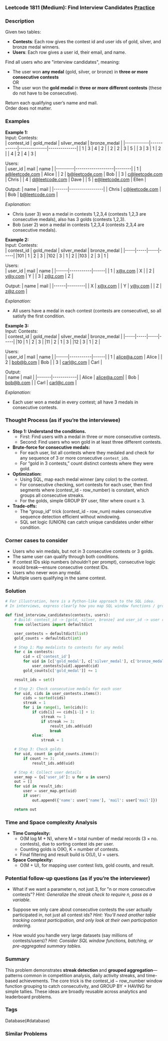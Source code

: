 ### Leetcode 1811 (Medium): Find Interview Candidates [Practice](https://leetcode.com/problems/find-interview-candidates)

### Description  
Given two tables:

- **Contests**: Each row gives the contest id and user ids of gold, silver, and bronze medal winners.
- **Users**: Each row gives a user id, their email, and name.

Find all users who are "interview candidates", meaning:

- The user won **any medal** (gold, silver, or bronze) in **three or more consecutive contests**  
  OR  
- The user won the **gold medal** in **three or more different contests** (these do not have to be consecutive).

Return each qualifying user’s name and mail.  
Order does not matter.

### Examples  

**Example 1:**  
Input:
Contests:  
| contest_id | gold_medal | silver_medal | bronze_medal |
|------------|------------|--------------|--------------|
|     1      |     3      |      4       |      2       |
|     2      |     2      |      3       |      5       |
|     3      |     3      |      1       |      2       |
|     4      |     2      |      4       |      3       |

Users:  
| user_id | mail              | name   |
|---------|-------------------|--------|
|   1     | a@leetcode.com    | Alice  |
|   2     | b@leetcode.com    | Bob    |
|   3     | c@leetcode.com    | Chris  |
|   4     | d@leetcode.com    | Dave   |
|   5     | e@leetcode.com    | Ellen  |

Output:
| name  | mail            |
|-------|-----------------|
| Chris | c@leetcode.com  |
| Bob   | b@leetcode.com  |

*Explanation:*
- Chris (user 3) won a medal in contests 1,2,3,4 (contests 1,2,3 are consecutive medals), also has 3 golds (contests 1,2,3).
- Bob (user 2) won a medal in contests 1,2,3,4 (contests 2,3,4 are consecutive medals).

**Example 2:**  
Input:
Contests:  
| contest_id | gold_medal | silver_medal | bronze_medal |
|-----|-----|-----|-----|
|101  | 1   | 2   | 3   |
|102  | 3   | 1   | 2   |
|103  | 2   | 3   | 1   |

Users:  
| user_id | mail        | name |
|------|-----------|------|
| 1    | x@x.com   | X   |
| 2    | y@y.com   | Y   |
| 3    | z@z.com   | Z   |

Output:
| name | mail    |
|------|---------|
| X    | x@x.com |
| Y    | y@y.com |
| Z    | z@z.com |

*Explanation:*
- All users have a medal in each contest (contests are consecutive), so all satisfy the first condition.

**Example 3:**  
Input:
Contests:  
| contest_id | gold_medal | silver_medal | bronze_medal |
|-----|-----|-----|-----|
|10   | 1   | 2   | 3   |
|11   | 2   | 1   | 3   |
|12   | 3   | 1   | 2   |

Users:  
| user_id | mail        | name |
|------|-----------|------|
| 1    | alice@a.com | Alice |
| 2    | bob@b.com   | Bob   |
| 3    | carl@c.com  | Carl  |

Output:  
| name  | mail        |
|-------|------------|
| Alice | alice@a.com|
| Bob   | bob@b.com  |
| Carl  | carl@c.com |

*Explanation:*
- Each user won a medal in every contest; all have 3 medals in consecutive contests.

### Thought Process (as if you’re the interviewee)  
- **Step 1: Understand the conditions.**
  - First: Find users with a medal in three or more consecutive contests.
  - Second: Find users who won gold in at least three different contests.
- **Brute-force for consecutive medals:**
  - For each user, list all contests where they medaled and check for any sequence of 3 or more consecutive `contest_id`s.
  - For “gold in 3 contests,” count distinct contests where they were gold.
- **Optimization:**
  - Using SQL, map each medal winner (any color) to the contest.
  - For consecutive checking, sort contests for each user, then find segments where (contest_id - row_number) is constant, which groups all consecutive streaks.
  - For the golds, simple GROUP BY user, filter where count ≥ 3.
- **Trade-offs:**
  - The “group_id” trick (contest_id - row_num) makes consecutive sequence detection efficient without windowing.
  - SQL set logic (UNION) can catch unique candidates under either condition.

### Corner cases to consider  
- Users who win medals, but not in 3 consecutive contests or 3 golds.
- The same user can qualify through both conditions.
- If contest IDs skip numbers (shouldn’t per prompt), consecutive logic would break—ensure consecutive contest IDs.
- Users who never won any medal.
- Multiple users qualifying in the same contest.

### Solution

```python
# For illustration, here is a Python-like approach to the SQL idea.
# In interviews, express clearly how you map SQL window functions / group logic.

def find_interview_candidates(contests, users):
    # Build: contest_id -> [gold, silver, bronze] and user_id -> user record
    from collections import defaultdict

    user_contests = defaultdict(list)
    gold_counts = defaultdict(int)

    # Step 1: Map medalists to contests for any medal
    for c in contests:
        cid = c['contest_id']
        for uid in [c['gold_medal'], c['silver_medal'], c['bronze_medal']]:
            user_contests[uid].append(cid)
        gold_counts[c['gold_medal']] += 1

    result_ids = set()

    # Step 2: Check consecutive medals for each user
    for uid, cids in user_contests.items():
        cids = sorted(cids)
        streak = 1
        for i in range(1, len(cids)):
            if cids[i] == cids[i-1] + 1:
                streak += 1
                if streak >= 3:
                    result_ids.add(uid)
                    break
            else:
                streak = 1

    # Step 3: Check golds
    for uid, count in gold_counts.items():
        if count >= 3:
            result_ids.add(uid)

    # Step 4: Collect user details
    user_map = {u['user_id']: u for u in users}
    out = []
    for uid in result_ids:
        user = user_map.get(uid)
        if user:
            out.append({'name': user['name'], 'mail': user['mail']})

    return out
```

### Time and Space complexity Analysis  

- **Time Complexity:**  
  - O(M log M + N), where M = total number of medal records (3 × no. contests), due to sorting contest ids per user.
  - Counting golds is O(K), K = number of contests.
  - Final filtering and result build is O(U), U = users.
- **Space Complexity:**  
  - O(M + U), for mapping user contest lists, gold counts, and result.

### Potential follow-up questions (as if you’re the interviewer)  

- What if we want a parameter n, not just 3, for "n or more consecutive contests"?
  *Hint: Generalize the streak check to require n, pass as a variable.*

- Suppose we only care about consecutive contests the user actually participated in, not just all contest ids?
  *Hint: You’ll need another table tracking contest participation, and only look at their own participation ordering.*

- How would you handle very large datasets (say millions of contests/users)?
  *Hint: Consider SQL window functions, batching, or pre-aggregated summary tables.*

### Summary
This problem demonstrates **streak detection** and **grouped aggregation**—patterns common in competition analysis, daily activity streaks, and time-based achievements. The core trick is the contest_id − row_number window function grouping to catch consecutivity, and GROUP BY + HAVING for simple tallies. These ideas are broadly reusable across analytics and leaderboard problems.

### Tags
Database(#database)

### Similar Problems
